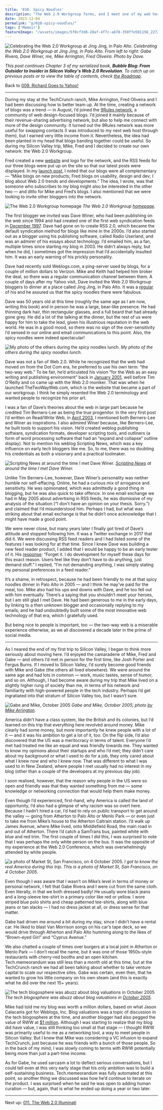```yaml
---
title: '010. Spicy Noodles'
description: "The Web 2.0 Workgroup forms, and I meet one of my web heroes: Dave Winer. Also, Techmeme's Gabe Rivera and I talk about our nascent web businesses."
date: 2023-12-04
permalink: "p/010-spicy-noodles/"
tags: ['Memoir']
featureImage: "/assets/images/5f0cf3d8-28af-4f7c-ab78-350ffe501156_2272x1704.jpg"
---
```

![Celebrating the Web 2.0 Workgroup at Jing Jing, in Palo Alto.](/assets/images/5f0cf3d8-28af-4f7c-ab78-350ffe501156_2272x1704.jpg "Celebrating the Web 2.0 Workgroup at Jing Jing, in Palo Alto.")
*Celebrating the Web 2.0 Workgroup at Jing Jing, in Palo Alto. From left to right: Gabe Rivera, Dave Winer, me, Mike Arrington, Fred Oliveira. Photo by Dave.*

_This post continues Chapter 3 of my serialized book, **Bubble Blog: From Outsider to Insider in Silicon Valley's Web 2.0 Revolution**. To catch up on previous posts or to view the table of contents, check [the Roadmap](https://www.cybercultural.com/p/roadmap-bubbleblog)._

Back to [009\. Richard Goes to Yahoo!](https://www.cybercultural.com/p/009-richard-goes-to-yahoo)

* * *

During my stay at the TechCrunch ranch, Mike Arrington, Fred Oliveira and I had been discussing how to better team up. At the time, creating a network of blogs was a trend — in August, I’d joined the [9Rules network](https://web.archive.org/web/20060508060801/http://www.readwriteweb.com/archives/9rules_network.php), a community of web design-focused blogs. I’d joined it mainly because of their revenue-sharing advertising network, but also to help me connect with more of the design community. It turned out the 9Rules network was more useful for swapping contacts (I was introduced to my next web host through them), but I earned very little income from it. Nevertheless, the idea had been planted in my head that blogs banding together could be useful. So during my Silicon Valley trip, Mike, Fred and I decided to create our own network: the Web 2.0 Workgroup.

Fred created a new [website](http://web.archive.org/web/20051013062347/http://www.web20workgroup.com/) and logo for the network, and the RSS feeds for our three blogs were put up on the site so that our latest posts were displayed. In my [launch post](https://web.archive.org/web/20060115050008/http://www.readwriteweb.com/archives/web_20_workgrou.php), I noted that our blogs were all complementary — “Mike blogs on new products; Fred blogs on usability, design and dev; I blog about Web 2.0 trends and developments.” The idea, I wrote, was that someone who subscribes to my blog might also be interested in the other two — and ditto for Mike and Fred’s blogs. I also mentioned that we were looking to invite other bloggers into the network.

![The Web 2.0 Workgroup homepage](/assets/images/cc5284db-c315-44f0-9762-c3d46c54fab2_1882x1190.jpg "The Web 2.0 Workgroup homepage")
*The Web 2.0 Workgroup [homepage](http://web.archive.org/web/20051013062347/http://www.web20workgroup.com/).*

The first blogger we invited was Dave Winer, who had been publishing on the web since 1994 and had created one of the first web syndication feeds in [December 1997](http://scripting.com/davenet/1997/12/15/scriptingNewsInXML.html). Dave had gone on to create RSS 2.0, which became the default syndication method for blogs like mine in the 2000s. I’d also started out as a blogger using his publishing software, called Radio Userland, and was an admirer of his essays about technology. I’d emailed him, as a fan, multiple times since starting my blog in 2003. He didn’t always reply, but when he did, I sometimes got the impression that I’d accidentally insulted him. It was an early warning of his prickly personality.

Dave had recently sold Weblogs.com, a ping-server used by blogs, for a couple of million dollars to Verizon. Mike and Keith had helped him broker the deal, so there was a regular communication channel between them. A couple of days after my Yahoo visit, Dave invited the Web 2.0 Workgroup bloggers to dinner at a place called Jing Jing, in Palo Alto. It was a [regular](http://scripting.com/davenet/2000/01/24/killerPatents.html#3) of his and he assured us that the spicy noodles there were fabulous.

Dave was 50 years old at this time (roughly the same age as I am now, writing this book) and in person he was a large, bear-like presence. He had thinning dark hair, thin rectangular glasses, and a full beard that had already gone grey. He did a lot of the talking at the dinner, but the rest of us were happy for him to take the lead, given his illustrious reputation in the web world. He was in a good mood, so there was no sign of the over-sensitivity I’d sensed in our online and email communications to this point. Also, the spicy noodles were indeed spectacular!

![My photo of the others during the spicy noodles lunch.](/assets/images/c96d5846-bcd6-4871-bae2-c4f227731c34_1637x1228.jpg "My photo of the others during the spicy noodles lunch.")
*My photo of the others during the spicy noodles lunch.*

Dave was not a fan of Web 2.0. While he recognized that the web had moved on from the Dot Com era, he preferred to use his own term: “the two-way web.” To be fair, he’d articulated his vision “for the Web as an easy writing and publishing environment” back in [January 2001](https://web.archive.org/web/20010202130700/http://www.thetwowayweb.com/), well before Tim O’Reilly and co came up with the Web 2.0 moniker. That was when he launched TheTwoWayWeb.com, which is the website that became a part of our workgroup. I think he simply resented the Web 2.0 terminology and wanted people to recognize his prior art.

I was a fan of Dave’s theories about the web in large part because he credited Tim Berners-Lee as being the true progenitor. In the very first post I’d written on Read/Write Web, in [April 2003](https://web.archive.org/web/20030809061335/http://www.readwriteweb.com:80/2003/04/20.html), I mentioned both Berners-Lee and Winer as inspirations. I also admired Winer because, like Berners-Lee, he built tools to support his vision. He’d created weblog publishing software, syndication formats, developer scripting tools, and outliners (a form of word processing software that had an “expand and collapse” outline display). Not to mention his weblog Scripting News, which was a key influence on early tech bloggers like me. So, to me, there was no doubting his credentials as both a visionary and a practical toolmaker.

![Scripting News at around the time I met Dave Winer.](/assets/images/c26576d2-4e40-4de6-9508-3491636c9336_1376x1442.jpg "Scripting News at around the time I met Dave Winer.")
*[Scripting News](https://web.archive.org/web/20051013060457/http://www.scripting.com:80/) at around the time I met Dave Winer.*

Unlike Tim Berners-Lee, however, Dave Winer’s personality was neither humble nor self-effacing. Online, he had a curious mix of arrogance and sensitivity. He was opinionated, which was admittedly a good thing in blogging, but he was also quick to take offence. In one email exchange we had in May 2005 about advertising in RSS feeds, he was dismissive of my analysis of the situation (“I don't have an opinion on your thesis. Sorry.”) and claimed that I’d misunderstood him. Perhaps I had, but what was striking about that email exchange is that he didn’t once acknowledge that I might have made a good point.

We were never close, but many years later I finally got tired of Dave’s attitude and stopped following him. It was a Twitter exchange in 2017 that did it. We were discussing RSS feed readers and I had listed some of the features I was looking for at that time. Since I knew Dave was building a new feed reader product, I added that I would be happy to be an early tester of it. His [response](https://twitter.com/davewiner/status/879431809980870656): “Forget it. I do development for myself these days for this exact reason. Users feel like they don't have to do anything, just demand stuff.” I replied, “I'm not demanding anything, I was simply stating my personal preferences in a feed reader.”

It’s a shame, in retrospect, because he had been friendly to me at that spicy noodles dinner in Palo Alto in 2005 — and I think he may’ve paid for the meal, too. Mike also had his ups and downs with Dave, and he too fell out with him eventually. There’s a saying that you shouldn’t meet your heroes, but I am still glad I met Dave. He had been generous to me in the early days, by linking to a then unknown blogger and occasionally replying to my emails; and he had undoubtedly built some of the most innovative web technology of that era, which I gratefully used.

But being nice to people is important, too — the two-way web is a miserable experience otherwise, as we all discovered a decade later in the prime of social media.

* * *

As I neared the end of my first trip to Silicon Valley, I began to think more seriously about moving here. I’d enjoyed the camaraderie of Mike, Fred and Gabe — and others I’d met in person for the first time, like Josh Porter and Fergus Burns. If I moved to Silicon Valley, I’d surely become good friends with Mike and Gabe (the others all lived elsewhere). We were around the same age and had lots in common — work, music tastes, sense of humor, and so on. Although, I had become aware during my trip that Mike lived on a slightly higher rung of society than me, in terms of his network and familiarity with high-powered people in the tech industry. Perhaps I’d get ingratiated into that stratum of Silicon Valley too, but I wasn’t sure.

![Gabe and Mike, October 2005](/assets/images/307a3854-2abc-4cd4-a05b-11383492159d_800x600.jpg "Gabe and Mike, October 2005")
*Gabe and Mike, October 2005; photo [by Mike Arrington](https://www.flickr.com/photos/michaelarrington/55888102).*

America didn’t have a class system, like the British and its colonies, but I’d learned on this trip that everything here revolved around money. Mike clearly had some money, but more importantly he knew people with a lot of it — and it was his ambition to get a lot of it, too. On the flip side, I’d also discovered that the US was a meritocracy in terms of talent. Everyone I’d met had treated me like an equal and was friendly towards me. They wanted to know my opinions about their startups and who I’d met; they didn’t care about my background or what I used to do for a job, they only cared about what I knew now and who I knew now. That was different to what I was used to in New Zealand, where people I met usually had no interest in my blog (other than a couple of the developers at my previous day job).

I soon realised, however, that the reason why people in the US were so open and friendly was that they wanted something from me — some knowledge or networking connection that would help them make money.

Even though I’d experienced, first-hand, why America is called the land of opportunity, I’d also had a glimpse of why racism was so overt here. Because I hadn’t hired a car, I’d had to rely on public transport to get around the valley — going from Atherton to Palo Alto or Menlo Park — or even just to take me from Mike’s house to the Atherton Caltrain station. I’d walk up James Avenue, where Mike lived, onto Middlefield Road, the main road in and out of Atherton. There I’d catch a SamTrans bus, painted white with blue and red trim. The first couple of times I did this, I was surprised to note that I was perhaps the only white person on the bus. It was the opposite of my experience at the Web 2.0 Conference, which was overwhelmingly attended by white people.

![a photo of Market St, San Francisco, on 4 October 2005.](/assets/images/cf0b8c25-4534-4c3b-948d-c85425645db6_1637x1228.jpg "a photo of Market St, San Francisco, on 4 October 2005.")
*I got to know the real America during this trip. This is a photo of Market St, San Francisco, on 4 October 2005.*

Even though I was aware that I wasn’t on Mike’s level in terms of money or personal network, I felt that Gabe Rivera and I were cut from the same cloth. Even literally, in that we both dressed badly! He usually wore black jeans and a long-sleeve tee-shirt in a primary color like red or yellow. I wore striped blue polo shirts and cheap patterned tee-shirts, along with blue jeans or tan slacks — I had no dress jacket at all, or dress sense for that matter.

Gabe had driven me around a bit during my stay, since I didn’t have a rental car. He liked to blast Van Morrison songs on his car’s tape deck, so we would drive through Atherton and Palo Alto humming along to the likes of “Brown-eyed Girl” and “Cyprus Avenue.”

We also chatted a couple of times over burgers at a local joint in Atherton or Menlo Park — I don’t recall the name, but it was one of those 1950s-style restaurants with cherry-red booths and an open kitchen. Tech.memeorandum was still less than a month old at this time, but at the TechCrunch ranch we had all been talking about whether to take venture capital to scale our respective sites. Gabe was certain, even then, that he wanted to grow his little company on his own steam (and this is exactly what he did over the next 15+ years).

![The tech blogosphere was abuzz about blog valuations in October 2005](/assets/images/71919bfe-6285-4230-a8dd-9fb594c09116_2444x1728.jpg "The tech blogosphere was abuzz about blog valuations in October 2005")
*The tech blogosphere was abuzz about blog valuations in [October 2005](https://www.techmeme.com/051007/p29#a051007p29).*

Mike had told me my blog was worth a million dollars, based on what Jason Calacanis got for Weblogs, Inc. Blog valuations was a topic of discussion in the tech blogosphere at the time, and another blogger had also pegged the value of RWW at [$1 million](https://web.archive.org/web/20051211143316/http://www.readwriteweb.com/archives/my_million_doll.php). Although I was starting to realize that my blog did have value, I was still thinking too small at that stage — I thought RWW was primarily useful to me as a networking tool, a way to meet people in Silicon Valley. But I knew that Mike was considering a VC infusion to expand TechCrunch, just because he was friends with a bunch of those people. So in the back of my mind, I was slowly coming to terms with RWW potentially being more than just a part-time income.

As for Gabe, he used sarcasm a lot to deflect serious conversations, but I could tell even at this very early stage that his only ambition was to build a self-sustaining business. Tech.memeorandum was fully automated at this point, so another thing we discussed was how he’d continue to iterate on the product. I was surprised when he said he was open to adding human curation — but, again, that is what he ended up doing a year or two later.

* * *

Next up: [011\. The Web 2.0 Illuminati](https://www.cybercultural.com/p/011-the-web-20-illuminati)

